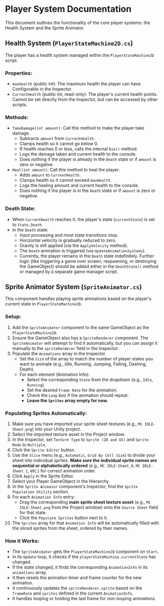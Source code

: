 # Player System Documentation

This document outlines the functionality of the core player systems: the Health System and the Sprite Animator.

## Health System (`PlayerStateMachine2D.cs`)

The player has a health system managed within the `PlayerStateMachine2D` script.

### Properties:

*   `maxHealth` (public int): The maximum health the player can have. Configurable in the Inspector.
*   `CurrentHealth` (public int, read-only): The player's current health points. Cannot be set directly from the Inspector, but can be accessed by other scripts.

### Methods:

*   `TakeDamage(int amount)`: Call this method to make the player take damage. 
    *   Subtracts `amount` from `CurrentHealth`.
    *   Clamps health so it cannot go below 0.
    *   If health reaches 0 or less, calls the internal `Die()` method.
    *   Logs the damage taken and current health to the console.
    *   Does nothing if the player is already in the `Death` state or if `amount` is zero or negative.
*   `Heal(int amount)`: Call this method to heal the player.
    *   Adds `amount` to `CurrentHealth`.
    *   Clamps health so it cannot exceed `maxHealth`.
    *   Logs the healing amount and current health to the console.
    *   Does nothing if the player is in the `Death` state or if `amount` is zero or negative.

### Death State:

*   When `CurrentHealth` reaches 0, the player's state (`currentState`) is set to `State.Death`.
*   In the `Death` state:
    *   Input processing and most state transitions stop.
    *   Horizontal velocity is gradually reduced to zero.
    *   Gravity is still applied (via the `ApplyVelocity` method).
    *   The `Death` animation is triggered (via `UpdateAnimationSystems`).
    *   Currently, the player remains in the `Death` state indefinitely. Further logic (like triggering a game over screen, respawning, or destroying the GameObject) should be added either in the `DeathState()` method or managed by a separate game manager script.

## Sprite Animator System (`SpriteAnimator.cs`)

This component handles playing sprite animations based on the player's current state in `PlayerStateMachine2D`.

### Setup:

1.  Add the `SpriteAnimator` component to the same GameObject as the `PlayerStateMachine2D`.
2.  Ensure the GameObject also has a `SpriteRenderer` component. The `SpriteAnimator` will attempt to find it automatically, but you can assign it manually to the `spriteRenderer` field in the Inspector.
3.  Populate the `Animations` array in the Inspector.
    *   Set the `Size` of the array to match the number of player states you want to animate (e.g., Idle, Running, Jumping, Falling, Dashing, Death).
    *   For each element (Animation Info):
        *   Select the corresponding `State` from the dropdown (e.g., `Idle`, `Running`).
        *   Set the desired `Frame Rate` for the animation.
        *   Check the `Loop` box if the animation should repeat.
        *   **Leave the `Sprites` array empty for now.**

### Populating Sprites Automatically:

1.  Make sure you have imported your sprite sheet textures (e.g., `MC IDLE-Sheet.png`) into your Unity project.
2.  Select the imported texture asset in the Project window.
3.  In the Inspector, set `Texture Type` to `Sprite (2D and UI)` and `Sprite Mode` to `Multiple`.
4.  Click the `Sprite Editor` button.
5.  Use the `Slice` menu (e.g., `Automatic`, `Grid By Cell Size`) to divide your sheet into individual sprites. **Make sure the individual sprite names are sequential or alphabetically ordered** (e.g., `MC IDLE-Sheet_0`, `MC IDLE-Sheet_1`, etc.) for correct animation order.
6.  Click `Apply` in the Sprite Editor.
7.  Select your Player GameObject in the Hierarchy.
8.  In the `Sprite Animator` component's Inspector, find the `Sprite Population Utility` section.
9.  For each `Animation Info` entry:
    *   Drag the corresponding **main sprite sheet texture asset** (e.g., `MC IDLE-Sheet.png` from the Project window) onto the `Source Sheet` field for that state.
    *   Click the `Populate Sprites` button next to it.
10. The `Sprites` array for that `Animation Info` will be automatically filled with the sliced sprites from the sheet, ordered by their names.

### How it Works:

*   The `SpriteAnimator` gets the `PlayerStateMachine2D` component on `Start`.
*   In its `Update` loop, it checks if the `playerStateMachine.currentState` has changed.
*   If the state changed, it finds the corresponding `AnimationInfo` in its `animations` array.
*   It then resets the animation timer and frame counter for the new animation.
*   It continuously updates the `spriteRenderer.sprite` based on the `frameRate` and `sprites` defined in the current `AnimationInfo`.
*   It handles looping or holding the last frame for non-looping animations. 